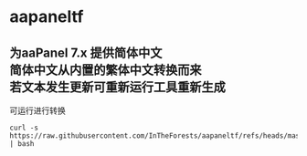 # aapaneltf
为aaPanel 7.x 提供简体中文  
简体中文从内置的繁体中文转换而来  
若文本发生更新可重新运行工具重新生成
---
可运行进行转换
````
curl -s https://raw.githubusercontent.com/InTheForests/aapaneltf/refs/heads/master/tf.sh | bash
````